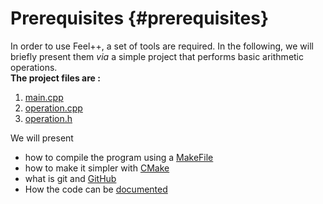 Prerequisites  {#prerequisites}
=====

<!---
Here we focus on the basic tools needed to implement feel++. To  clearly understand each tool, we will make reference to a simple dummy mini project, operation. This  is  simple program of basic arithmetic operations built with the aid of all these basic tools to help easily understand the role of each of them. The program consists of three files named below : 
--->
In order to use Feel++, a set of tools are required.
In the following, we will briefly present them *via* a simple project that performs basic arithmetic operations.   
****The project files are :****
  1. [main.cpp](https://github.com/wkyoshe/stageM1/blob/master/src/main.cpp)
  2. [operation.cpp](https://github.com/wkyoshe/stageM1/blob/master/src/operation.cpp)
  3. [operation.h](https://github.com/wkyoshe/stageM1/blob/master/src/operation.h)

We will present 
- how to compile the program using a [MakeFile](makefile.md)
- how to make it simpler with [CMake](cmake.md)
- what is git and [GitHub](github.md)
- How the code can be [documented](doxygen.md)
